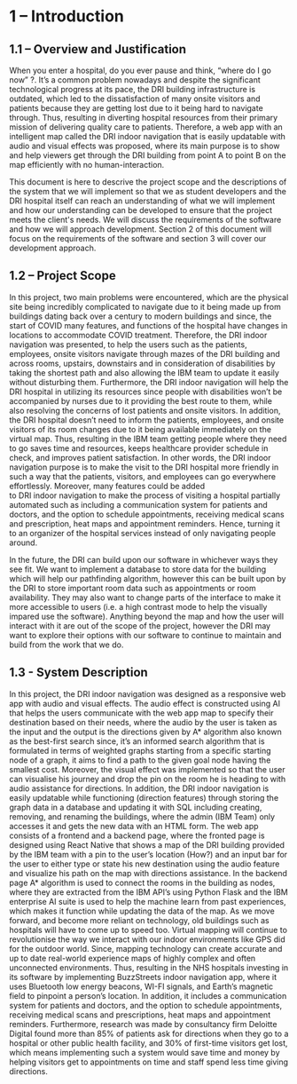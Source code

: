 # 1 – Introduction 

## 1.1 – Overview and Justification 

When you enter a hospital, do you ever pause and think, “where do I go now” ?. It’s a common problem nowadays and despite the significant technological progress at its pace, 
the DRI building infrastructure is outdated, which led to the dissatisfaction of many onsite visitors and patients because they are getting lost due to it being hard to 
navigate through. Thus, resulting in diverting hospital resources from their primary mission of delivering quality care to patients. Therefore, a web app with an intelligent 
map called the DRI indoor navigation that is easily updatable with audio and visual effects was proposed, where its main purpose is to show and help viewers get through the 
DRI building from point A to point B on the map efficiently with no human-interaction. 

This document is here to descrive the project scope and the descriptions of the system that we will implement so that we as student developers and the DRI hospital itself
can reach an understanding of what we will implement and how our understanding can be developed to ensure that the project meets the client's needs. We will discuss the 
requirements of the software and how we will approach development. Section 2 of this document will focus on the requirements of the software and section 3 will cover 
our development approach.  

## 1.2 – Project Scope 

In this project, two main problems were encountered, which are the physical site being incredibly complicated to navigate due to it being made up from buildings dating back 
over a century to modern buildings and since, the start of COVID many features, and functions of the hospital have changes in locations to accommodate COVID treatment. 
Therefore, the DRI indoor navigation was presented, to help the users such as the patients, employees, onsite visitors navigate through mazes of the DRI building and across 
rooms, upstairs, downstairs and in consideration of disabilities by taking the shortest path and also allowing the IBM team to update it easily without disturbing them. 
Furthermore, the DRI indoor navigation will help the DRI hospital in utilizing its resources since people with disabilities won’t be accompanied by nurses due to it 
providing the best route to them, while also resolving the concerns of lost patients and onsite visitors. In addition, the DRI hospital doesn’t need to inform the patients, 
employees, and onsite visitors of its room changes due to it being available immediately on the virtual map. Thus, resulting in the IBM team getting people where they need 
to go saves time and resources, keeps healthcare provider schedule in check, and improves patient satisfaction. In other words, the DRI indoor navigation purpose is to make 
the visit to the DRI hospital more friendly in such a way that the patients, visitors, and employees can go everywhere effortlessly. Moreover, many features could be added  
to DRI indoor navigation to make the process of visiting a hospital partially automated such as including a communication system for patients and doctors, and the option to 
schedule appointments, receiving medical scans and prescription, heat maps and appointment reminders. Hence, turning it to an organizer of the hospital services instead of 
only navigating people around. 

In the future, the DRI can build upon our software in whichever ways they see fit. We want to implement a database to store data for the building which will help our 
pathfinding algorithm, however this can be built upon by the DRI to store important room data such as appointments or room availability. They may also want to change parts
of the interface to make it more accessible to users (i.e. a high contrast mode to help the visually impared use the software). Anything beyond the map and how the
user will interact with it are out of the scope of the project, however the DRI may want to explore their options with our software to continue to maintain and build from 
the work that we do.
 
## 1.3 - System Description 

In this project, the DRI indoor navigation was designed as a responsive web app with audio and visual effects. The audio effect is constructed using AI that helps the users 
communicate with the web app map to specify their destination based on their needs, where the audio by the user is taken as the input and the output is the directions given 
by A* algorithm also known as the best-first search since, it’s an informed search algorithm that is formulated in terms of weighted graphs starting from a specific starting 
node of a graph, it aims to find a path to the given goal node having the smallest cost. Moreover, the visual effect was implemented so that the user can visualise his 
journey and drop the pin on the room he is heading to with audio assistance for directions. In addition, the DRI indoor navigation is easily updatable while functioning 
(direction features) through storing the graph data in a database and updating it with SQL including creating, removing, and renaming the buildings, where the admin (IBM 
Team) only accesses it and gets the new data with an HTML form. The web app consists of a frontend and a backend page, where the fronted page is designed using React Native 
that shows a map of the DRI building provided by the IBM team with a pin to the user’s location (How?) and an input bar for the user to either type or state his new 
destination using the audio feature and visualize his path on the map with directions assistance. In the backend page A* algorithm is used to connect the rooms in the 
building as nodes, where they are extracted from the IBM API’s using Python Flask and the IBM enterprise AI suite is used to help the machine learn from past experiences, 
which makes it function while updating the data of the map. As we move forward, and become more reliant on technology, old buildings such as hospitals will have to come up 
to speed too. Virtual mapping will continue to revolutionise the way we interact with our indoor environments like GPS did for the outdoor world. Since, mapping technology 
can create accurate and up to date real-world experience maps of highly complex and often unconnected environments. Thus, resulting in the NHS hospitals investing in its 
software by implementing BuzzStreets indoor navigation app, where it uses Bluetooth low energy beacons, WI-FI signals, and Earth’s magnetic field to pinpoint a person’s 
location. In addition, it includes a communication system for patients and doctors, and the option to schedule appointments, receiving medical scans and prescriptions, heat 
maps and appointment reminders. Furthermore, research was made by consultancy firm Deloitte Digital found more than 85% of patients ask for directions when they go to a 
hospital or other public health facility, and 30% of first-time visitors get lost, which means implementing such a system would save time and money by helping visitors get 
to appointments on time and staff spend less time giving directions. 
